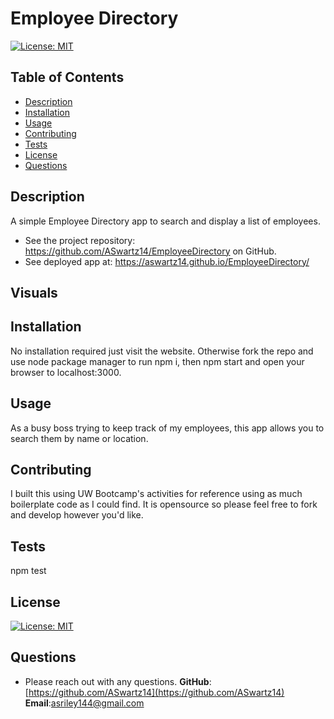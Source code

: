 # Employee Directory

[![License: MIT](https://img.shields.io/badge/License-MIT-yellow.svg)](https://opensource.org/licenses/MIT)

## Table of Contents

- [Description](#description)
- [Installation](#installation)
- [Usage](#usage)
- [Contributing](#contributing)
- [Tests](#test)
- [License](#license)
- [Questions](#questions)

## Description

A simple Employee Directory app to search and display a list of employees.

- See the project repository: https://github.com/ASwartz14/EmployeeDirectory on GitHub.
- See deployed app at: https://aswartz14.github.io/EmployeeDirectory/

## Visuals

## Installation

No installation required just visit the website. Otherwise fork the repo and use node package manager to run npm i, then npm start and open your browser to localhost:3000.

## Usage

As a busy boss trying to keep track of my employees, this app allows you to search them by name or location.

## Contributing

I built this using UW Bootcamp's activities for reference using as much boilerplate code as I could find. It is opensource so please feel free to fork and develop however you'd like.

## Tests

npm test

## License

[![License: MIT](https://img.shields.io/badge/License-MIT-yellow.svg)](https://opensource.org/licenses/MIT)

## Questions

- Please reach out with any questions.
  **GitHub**: [https://github.com/ASwartz14](https://github.com/ASwartz14)
  **Email**:asriley144@gmail.com
